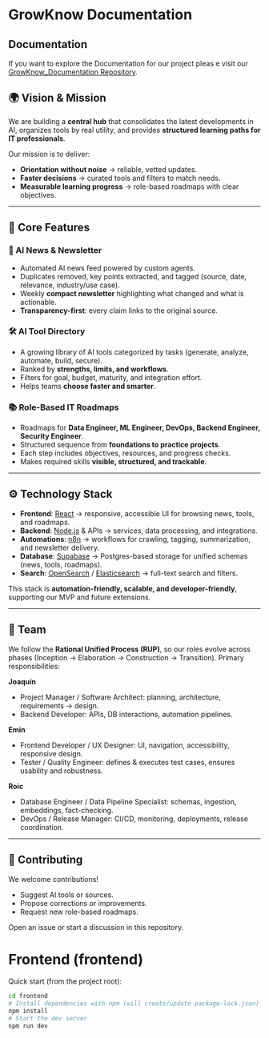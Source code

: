 # **GrowKnow Documentation**

## Documentation
If you want to explore the Documentation for our project pleas e visit our [GrowKnow_Documentation Repository](https://github.com/bermar24/GrowKnow_Documentation).

## 🌍 Vision & Mission
We are building a **central hub** that consolidates the latest developments in AI, organizes tools by real utility, and provides **structured learning paths for IT professionals**.

Our mission is to deliver:
- **Orientation without noise** → reliable, vetted updates.
- **Faster decisions** → curated tools and filters to match needs.
- **Measurable learning progress** → role-based roadmaps with clear objectives.

---

## 🚀 Core Features

### 📢 AI News & Newsletter
- Automated AI news feed powered by custom agents.
- Duplicates removed, key points extracted, and tagged (source, date, relevance, industry/use case).
- Weekly **compact newsletter** highlighting what changed and what is actionable.
- **Transparency-first**: every claim links to the original source.

### 🛠️ AI Tool Directory
- A growing library of AI tools categorized by tasks (generate, analyze, automate, build, secure).
- Ranked by **strengths, limits, and workflows**.
- Filters for goal, budget, maturity, and integration effort.
- Helps teams **choose faster and smarter**.

### 📚 Role-Based IT Roadmaps
- Roadmaps for **Data Engineer, ML Engineer, DevOps, Backend Engineer, Security Engineer**.
- Structured sequence from **foundations to practice projects**.
- Each step includes objectives, resources, and progress checks.
- Makes required skills **visible, structured, and trackable**.

---

## ⚙️ Technology Stack

- **Frontend**: [React](https://reactjs.org/) → responsive, accessible UI for browsing news, tools, and roadmaps.
- **Backend**: [Node.js](https://nodejs.org/) & APIs → services, data processing, and integrations.
- **Automations**: [n8n](https://n8n.io/) → workflows for crawling, tagging, summarization, and newsletter delivery.
- **Database**: [Supabase](https://supabase.com/) → Postgres-based storage for unified schemas (news, tools, roadmaps).
- **Search**: [OpenSearch](https://opensearch.org/) / [Elasticsearch](https://www.elastic.co/) → full-text search and filters.

This stack is **automation-friendly, scalable, and developer-friendly**, supporting our MVP and future extensions.

---

## 👥 Team

We follow the **Rational Unified Process (RUP)**, so our roles evolve across phases (Inception → Elaboration → Construction → Transition). Primary responsibilities:

**Joaquín**
- Project Manager / Software Architect: planning, architecture, requirements → design.
- Backend Developer: APIs, DB interactions, automation pipelines.

**Emin**
- Frontend Developer / UX Designer: UI, navigation, accessibility, responsive design.
- Tester / Quality Engineer: defines & executes test cases, ensures usability and robustness.

**Roic**
- Database Engineer / Data Pipeline Specialist: schemas, ingestion, embeddings, fact-checking.
- DevOps / Release Manager: CI/CD, monitoring, deployments, release coordination.

---

## 🤝 Contributing

We welcome contributions!
- Suggest AI tools or sources.
- Propose corrections or improvements.
- Request new role-based roadmaps.

Open an issue or start a discussion in this repository.  


# Frontend (frontend)
Quick start (from the project root):

```bash
cd frontend
# Install dependencies with npm (will create/update package-lock.json)
npm install 
# Start the dev server
npm run dev
```